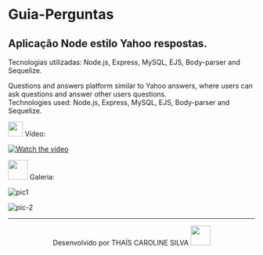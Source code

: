 # Guia-Perguntas

Aplicação Node estilo Yahoo respostas.<br>
---
Tecnologias utilizadas: Node.js, Express, MySQL, EJS, Body-parser and Sequelize.

Questions and answers platform similar to Yahoo answers, where users can ask questions and answer other users questions.<br>
Technologies used: Node.js, Express, MySQL, EJS, Body-parser and Sequelize.

<p><img src="https://img.icons8.com/external-justicon-lineal-color-justicon/344/external-video-notifications-justicon-lineal-color-justicon.png" height="30em"> Vídeo:</p>

[![Watch the video](https://user-images.githubusercontent.com/76595905/153679404-f61f12e2-a15a-4dde-b168-cb15a7b25a03.PNG)](https://www.youtube.com/watch?v=siSfuES7JII&t=19s)

<p><img src="https://img.icons8.com/plasticine/344/stack-of-photos.png" height="40em"> Galeria:</p>

![pic1](https://user-images.githubusercontent.com/76595905/151467486-471f0e6b-3c52-4dcc-b795-028c331e0b11.PNG)

![pic-2](https://user-images.githubusercontent.com/76595905/151467491-c7347f78-2c19-44b1-87d8-46c8fc87682f.PNG)

---
<div align="center">
Desenvolvido por THAÍS CAROLINE SILVA 
<img src="https://cdn-icons-png.flaticon.com/512/2618/2618497.png" height="40em"> 
</div>

